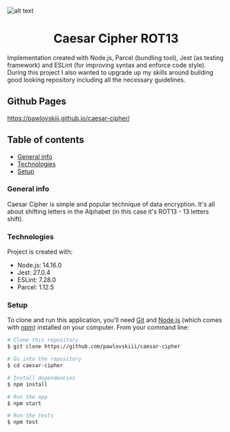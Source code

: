 ![alt text](https://miro.medium.com/max/2240/1*Q-Kh2aE-BomHiU6L9d8EDQ.jpeg)
<h1 align="center">
    Caesar Cipher ROT13 
</h1
Implementation created with Node.js, Parcel (bundling tool), Jest (as testing framework) and ESLint (for improving syntax and enforce code style).
During this project I also wanted to build up my skills around building good looking repository including all the necessary guidelines.
<p>
    Implementation created with Node.js, Parcel (bundling tool), Jest (as testing framework) and ESLint (for improving syntax and enforce code style).
    During this project I also wanted to upgrade up my skills around building good looking repository including all the necessary guidelines.
</p>

## Github Pages
https://pawlovskiii.github.io/caesar-cipher/

## Table of contents
* [General info](#general-info)
* [Technologies](#technologies)
* [Setup](#setup)
### General info 
Caesar Cipher is simple and popular technique of data encryption.
It's all about shifting letters in the Alphabet (in this case it's ROT13 - 13 letters shift).

### Technologies
Project is created with:
* Node.js: 14.16.0
* Jest: 27.0.4
* ESLint: 7.28.0
* Parcel: 1.12.5
### Setup
To clone and run this application, you'll need [Git](https://git-scm.com) and [Node.js](https://nodejs.org/en/download/) (which comes with [npm](http://npmjs.com)) installed on your computer. From your command line:

```bash
# Clone this repository
$ git clone https://github.com/pawlovskiii/caesar-cipher

# Go into the repository
$ cd caesar-cipher

# Install dependencies
$ npm install 

# Run the app
$ npm start

# Run the tests
$ npm test
```
